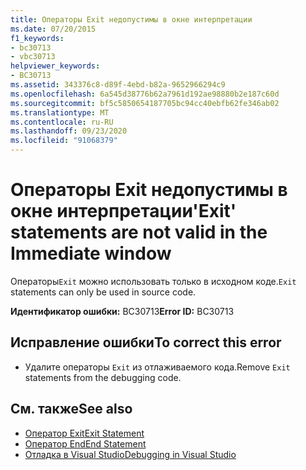 ```yaml
---
title: Операторы Exit недопустимы в окне интерпретации
ms.date: 07/20/2015
f1_keywords:
- bc30713
- vbc30713
helpviewer_keywords:
- BC30713
ms.assetid: 343376c8-d89f-4ebd-b82a-9652966294c9
ms.openlocfilehash: 6a545d38776b62a7961d192ae98880b2e187c60d
ms.sourcegitcommit: bf5c5850654187705bc94cc40ebfb62fe346ab02
ms.translationtype: MT
ms.contentlocale: ru-RU
ms.lasthandoff: 09/23/2020
ms.locfileid: "91068379"
---
```

# <a name="exit-statements-are-not-valid-in-the-immediate-window"></a><span data-ttu-id="798a8-102">Операторы Exit недопустимы в окне интерпретации</span><span class="sxs-lookup"><span data-stu-id="798a8-102">'Exit' statements are not valid in the Immediate window</span></span>

<span data-ttu-id="798a8-103">Операторы`Exit` можно использовать только в исходном коде.</span><span class="sxs-lookup"><span data-stu-id="798a8-103">`Exit` statements can only be used in source code.</span></span>  
  
 <span data-ttu-id="798a8-104">**Идентификатор ошибки:** BC30713</span><span class="sxs-lookup"><span data-stu-id="798a8-104">**Error ID:** BC30713</span></span>  
  
## <a name="to-correct-this-error"></a><span data-ttu-id="798a8-105">Исправление ошибки</span><span class="sxs-lookup"><span data-stu-id="798a8-105">To correct this error</span></span>  
  
- <span data-ttu-id="798a8-106">Удалите операторы `Exit` из отлаживаемого кода.</span><span class="sxs-lookup"><span data-stu-id="798a8-106">Remove `Exit` statements from the debugging code.</span></span>  
  
## <a name="see-also"></a><span data-ttu-id="798a8-107">См. также</span><span class="sxs-lookup"><span data-stu-id="798a8-107">See also</span></span>

- [<span data-ttu-id="798a8-108">Оператор Exit</span><span class="sxs-lookup"><span data-stu-id="798a8-108">Exit Statement</span></span>](../language-reference/statements/exit-statement.md)
- [<span data-ttu-id="798a8-109">Оператор End</span><span class="sxs-lookup"><span data-stu-id="798a8-109">End Statement</span></span>](../language-reference/statements/end-statement.md)
- [<span data-ttu-id="798a8-110">Отладка в Visual Studio</span><span class="sxs-lookup"><span data-stu-id="798a8-110">Debugging in Visual Studio</span></span>](/visualstudio/debugger/debugger-feature-tour)
